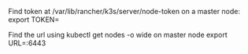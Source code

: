 
Find token at /var/lib/rancher/k3s/server/node-token on a master node:
export TOKEN=<TOKEN>

Find the url using kubectl get nodes -o wide on master node
export URL=<URL>:6443